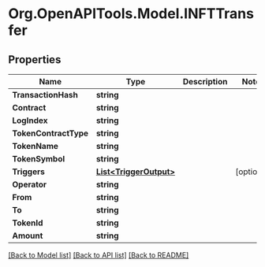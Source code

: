 # Org.OpenAPITools.Model.INFTTransfer

## Properties

Name | Type | Description | Notes
------------ | ------------- | ------------- | -------------
**TransactionHash** | **string** |  | 
**Contract** | **string** |  | 
**LogIndex** | **string** |  | 
**TokenContractType** | **string** |  | 
**TokenName** | **string** |  | 
**TokenSymbol** | **string** |  | 
**Triggers** | [**List&lt;TriggerOutput&gt;**](TriggerOutput.md) |  | [optional] 
**Operator** | **string** |  | 
**From** | **string** |  | 
**To** | **string** |  | 
**TokenId** | **string** |  | 
**Amount** | **string** |  | 

[[Back to Model list]](../README.md#documentation-for-models) [[Back to API list]](../README.md#documentation-for-api-endpoints) [[Back to README]](../README.md)

